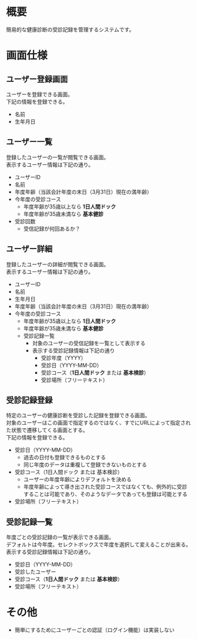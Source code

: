 # 概要
簡易的な健康診断の受診記録を管理するシステムです。

# 画面仕様

## ユーザー登録画面
ユーザーを登録できる画面。  
下記の情報を登録できる。  
- 名前
- 生年月日

## ユーザー一覧
登録したユーザーの一覧が閲覧できる画面。  
表示するユーザー情報は下記の通り。  
- ユーザーID
- 名前
- 年度年齢（当該会計年度の末日（3月31日）現在の満年齢）
- 今年度の受診コース
  - 年度年齢が35歳以上なら **1日人間ドック**
  - 年度年齢が35歳未満なら **基本健診**
- 受診回数
  - 受信記録が何回あるか？

## ユーザー詳細
登録したユーザーの詳細が閲覧できる画面。  
表示するユーザー情報は下記の通り。
- ユーザーID
- 名前
- 生年月日
- 年度年齢（当該会計年度の末日（3月31日）現在の満年齢）
- 今年度の受診コース
  - 年度年齢が35歳以上なら **1日人間ドック**
  - 年度年齢が35歳未満なら **基本健診**
  - 受診記録一覧
    - 対象のユーザーの受信記録を一覧として表示する
    - 表示する受診記録情報は下記の通り
      - 受診年度（YYYY）
      - 受診日（YYYY-MM-DD）
      - 受診コース（**1日人間ドック** または **基本検診**）
      - 受診場所（フリーテキスト）

## 受診記録登録
特定のユーザーの健康診断を受診した記録を登録できる画面。  
対象のユーザーはこの画面で指定するのではなく、すでにURLによって指定された状態で遷移してくる画面とする。  
下記の情報を登録できる。
- 受診日（YYYY-MM-DD）
  - 過去の日付も登録できるものとする
  - 同じ年度のデータは重複して登録できないものとする
- 受診コース（1日人間ドック または 基本検診）
  - ユーザーの年度年齢によりデフォルトを決める
  - 年度年齢によって導き出された受診コースではなくても、例外的に受診することは可能であり、そのようなデータであっても登録は可能とする
- 受診場所（フリーテキスト）

## 受診記録一覧
年度ごとの受診記録の一覧が表示できる画面。  
デフォルトは今年度。セレクトボックスで年度を選択して変えることが出来る。  
表示する受診記録情報は下記の通り。
- 受診日（YYYY-MM-DD）
- 受診したユーザー
- 受診コース（**1日人間ドック** または **基本検診**）
- 受診場所（フリーテキスト）

# その他
- 簡単にするためにユーザーごとの認証（ログイン機能）は実装しない
